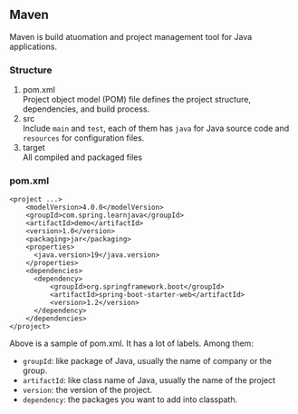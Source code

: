 ## Maven 
Maven is build atuomation and project management tool for Java applications.

### Structure
1. pom.xml  
Project object model (POM) file defines the project structure, dependencies, and build process.
2. src  
Include `main` and `test`, each of them has `java` for Java source code and `resources` for configuration files.
4. target  
All compiled and packaged files

### pom.xml
```
<project ...>
	<modelVersion>4.0.0</modelVersion>
	<groupId>com.spring.learnjava</groupId>
	<artifactId>demo</artifactId>
	<version>1.0</version>
	<packaging>jar</packaging>
	<properties>
      <java.version>19</java.version>
	</properties>
	<dependencies>
      <dependency>
          <groupId>org.springframework.boot</groupId>
          <artifactId>spring-boot-starter-web</artifactId>
          <version>1.2</version>
      </dependency>
	</dependencies>
</project>
```
Above is a sample of pom.xml. It has a lot of labels. Among them:
- `groupId`: like package of Java, usually the name of company or the group.
- `artifactId`: like class name of Java, usually the name of the project
- `version`: the version of the project.
- `dependency`: the packages you want to add into classpath.
